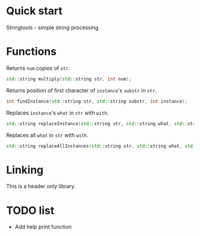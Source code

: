 # Quick start

Stringtools - simple string processing.

# Functions

Returns `num` copies of `str`.
```c++
std::string multiply(std::string str, int num);
```

Returns position of first character of `instance`'s  `substr` in `str`.
```c++
int findInstance(std::string str, std::string substr, int instance);
```

Replaces `instance`'s `what` in `str` with `with`.
```c++
std::string replaceInstance(std::string str, std::string what, std::string with, int instance);
```

Replaces all `what` in `str` with `with`.
```c++
std::string replaceAllInstances(std::string str, std::string what, std::string with);
```

# Linking

This is a header only library.

# TODO list

* Add help print function